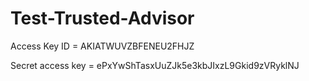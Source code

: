 # Test-Trusted-Advisor

Access Key ID = AKIATWUVZBFENEU2FHJZ






Secret access key = ePxYwShTasxUuZJk5e3kbJIxzL9Gkid9zVRyklNJ
